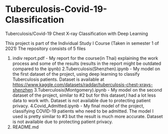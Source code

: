 # Tuberculosis-Covid-19-Classification
Tuberculosis/Covid-19 Chest X-ray Classification with Deep Learning

This project is part of the Individual Study I Course (Taken in semester 1 of 2021)
The repository consists of 5 files
1. indiv report.pdf - My report for the course(in Thai) explaining the work process and some of the results (results in the report might be outdated compared to the ipynb)
2.Tuberculosis(Shenzhen).ipynb - My model on the first dataset of the project, using deep learning to classify Tuberculosis patients. 
Dataset is available at https://www.kaggle.com/datasets/raddar/tuberculosis-chest-xrays-shenzhen
3.Tuberculosis(Montgomery).ipynb - My model on the second dataset of the project, similar to #2 but for this dataset,I had a lot less data to work with. 
Dataset is not available due to protecting patient privacy.
4.Covid_Admitted.ipynb - My final model of the project, classifying COVID-19 patients who need to be admitted. The model I used is pretty similar to #3 but 
the result is much more accurate. Dataset is not available due to protecting patient privacy.
5. README.md 
